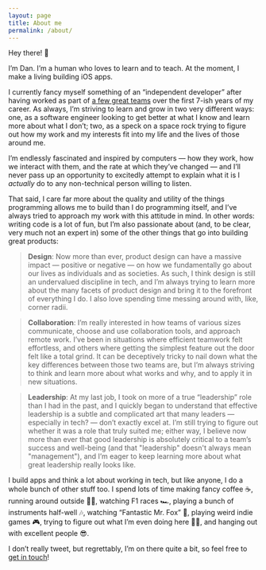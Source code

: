 ```yaml
---
layout: page
title: About me
permalink: /about/
---
```


Hey there! 👋

I’m Dan. I’m a human who loves to learn and to teach. At the moment, I make a living building iOS apps. 

I currently fancy myself something of an “independent developer” after having worked as part of [a few great teams](/work/) over the first 7-ish years of my career. As always, I’m striving to learn and grow in two very different ways: one, as a software engineer looking to get better at what I know and learn more about what I don’t; two, as a speck on a space rock trying to figure out how my work and my interests fit into my life and the lives of those around me. 

I’m endlessly fascinated and inspired by computers — how they work, how we interact with them, and the rate at which they’ve changed — and I’ll never pass up an opportunity to excitedly attempt to explain what it is I _actually_ do to any non-technical person willing to listen.

That said, I care far more about the quality and utility of the things programming allows me to build than I do programming itself, and I’ve always tried to approach my work with this attitude in mind. In other words: writing code is a lot of fun, but I’m also passionate about (and, to be clear, very much not an expert in) some of the other things that go into building great products:

> **Design**: Now more than ever, product design can have a massive impact — positive or negative — on how we fundamentally go about our lives as individuals and as societies. As such, I think design is still an undervalued discipline in tech, and I’m always trying to learn more about the many facets of product design and bring it to the forefront of everything I do. I also love spending time messing around with, like, corner radii.

> **Collaboration**: I’m really interested in how teams of various sizes communicate, choose and use collaboration tools, and approach remote work. I’ve been in situations where efficient teamwork felt effortless, and others where getting the simplest feature out the door felt like a total grind. It can be deceptively tricky to nail down what the key differences between those two teams are, but I’m always striving to think and learn more about what works and why, and to apply it in new situations.

> **Leadership**: At my last job, I took on more of a true “leadership” role than I had in the past, and I quickly began to understand that effective leadership is a subtle and complicated art that many leaders — especially in tech? — don’t exactly excel at. I’m still trying to figure out whether it was a role that truly suited me; either way, I believe now more than ever that good leadership is absolutely critical to a team’s success and well-being (and that "leadership" doesn't always mean "management"), and I’m eager to keep learning more about what great leadership really looks like.

I build apps and think a lot about working in tech, but like anyone, I do a whole bunch of other stuff too. I spend lots of time making fancy coffee ☕️, running around outside 🏃‍♂️, watching F1 races 🏎, playing a bunch of instruments half-well 🎶, watching “Fantastic Mr. Fox” 🦊, playing weird indie games 🎮, trying to figure out what I’m even doing here 🤷‍♂️, and hanging out with excellent people 😎. 

I don’t really tweet, but regrettably, I’m on there quite a bit, so feel free to [get in touch](https://twitter.com/danielmgauthier)!
